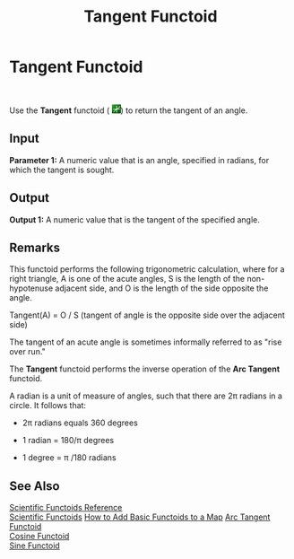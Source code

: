 ﻿---
title: Tangent Functoid
TOCTitle: Tangent Functoid
ms:assetid: 49435288-f3ba-426f-90a9-6658e30d74a4
ms:mtpsurl: https://msdn.microsoft.com/library/Aa559950(v=BTS.80)
ms:contentKeyID: 51527806
ms.date: 08/30/2017
mtps_version: v=BTS.80
---

# Tangent Functoid

 

Use the **Tangent** functoid ( ![](images/Aa559950.3923b2f3-4edd-4d67-b7db-bac28447c7ad(BTS.80).jpeg)) to return the tangent of an angle.

## Input

**Parameter 1:** A numeric value that is an angle, specified in radians, for which the tangent is sought.

## Output

**Output 1:** A numeric value that is the tangent of the specified angle.

## Remarks

This functoid performs the following trigonometric calculation, where for a right triangle, A is one of the acute angles, S is the length of the non-hypotenuse adjacent side, and O is the length of the side opposite the angle.

Tangent(A) = O / S (tangent of angle is the opposite side over the adjacent side)

The tangent of an acute angle is sometimes informally referred to as "rise over run."

The **Tangent** functoid performs the inverse operation of the **Arc Tangent** functoid.

A radian is a unit of measure of angles, such that there are 2π radians in a circle. It follows that:

  - 2π radians equals 360 degrees

  - 1 radian = 180/π degrees

  - 1 degree = π /180 radians

## See Also

[Scientific Functoids Reference](scientific-functoids-reference.md)  
[Scientific Functoids](https://msdn.microsoft.com/library/aa546775\(v=bts.80\))  
[How to Add Basic Functoids to a Map](https://msdn.microsoft.com/library/aa560635\(v=bts.80\))  
[Arc Tangent Functoid](arc-tangent-functoid.md)  
[Cosine Functoid](cosine-functoid.md)  
[Sine Functoid](sine-functoid.md)

